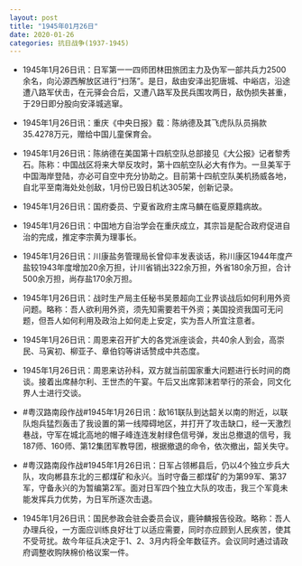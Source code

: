 ```yaml
---
layout: post
title: "1945年01月26日"
date: 2020-01-26
categories: 抗日战争(1937-1945)
---
```


<meta name="referrer" content="no-referrer" />

- 1945年1月26日讯：日军第一一四师团林田旅团主力及伪军一部共兵力2500余名，向沁源西解放区进行“扫荡”。是日，敌由安泽出犯唐城、中峪店，沿途遭八路军伏击，在元驿会合后，又遭八路军及民兵围攻两日，敌伪损失甚重，于29日即分股向安泽城逃窜。 

- 1945年1月26日讯：重庆《中央日报》载：陈纳德及其飞虎队队员捐款35.4278万元，赠给中国儿童保育会。 

- 1945年1月26日讯：陈纳德在美国第十四航空队总部接见《大公报》记者黎秀石。陈称：中国战区将来大举反攻时，第十四航空队必大有作为。一旦美军于中国海岸登陆，亦必可自空中充分协助之。目前第十四航空队美机扬威各地，自北平至南海处处创敌，1月份已毁日机达305架，创新记录。 

- 1945年1月26日讯：国府委员、宁夏省政府主席马麟在临夏原籍病故。 

- 1945年1月26日讯：中国地方自治学会在重庆成立，其宗旨是配合政府促进自治的完成，推定李宗黄为理事长。 

- 1945年1月26日讯：川康盐务管理局长曾仰丰发表谈话，称川康区1944年度产盐较1943年度增加20余万担，计川省销出322余万担，外省180余万担，合计500余万担，尚存盐170余万担。 

- 1945年1月26日讯：战时生产局主任秘书吴景超向工业界谈战后如何利用外资问题。略称：吾人欲利用外资，须先知需要若干外资；美国投资我国可无问题，但吾人如何利用及政治上如何走上安定，实为吾人所宜注意者。 

- 1945年1月26日讯：周恩来召开扩大的各党派座谈会，共40余人到会，高崇民、马寅初、柳亚子、章伯钧等讲话赞成中共态度。 

- 1945年1月26日讯：周恩来访孙科，双方就当前国家重大问题进行长时间的商谈。接着出席赫尔利、王世杰的午宴。午后又出席郭沫若举行的茶会，同文化界人士进行交谈。 

- #粤汉路南段作战#1945年1月26日讯：敌161联队到达韶关以南的附近，以联队炮兵猛烈轰击了我设置的第一线障碍地区，并打开了攻击缺口，经一天激烈巷战，守军在城北高地的帽子峰连连发射绿色信号弹，发出总撤退的信号，我187师、160师、第12集团军教导团，根据撤退的命令，依次撤出，韶关失守。 

- #粤汉路南段作战#1945年1月26日讯：日军占领郴县后，仍以4个独立步兵大队，攻向郴县东北的三都煤矿和永兴。当时守备三都煤矿的为第99军、第37军，守备永兴的为暂编第2军。面对日军四个独立大队的攻击，我三个军竟未能发挥兵力优势，为日军所逐次击退。 

- 1945年1月26日讯：国民参政会驻会委员会议，鹿钟麟报告役政。略称：吾人办理兵役，一方面应训练良好壮丁以适应需要，同时亦应顾到人民疾苦，使其不受苛扰。故今年征兵决定于1、2、3月内将全年数征齐。会议同时通过请政府调整收购陕棉价格议案一件。 

